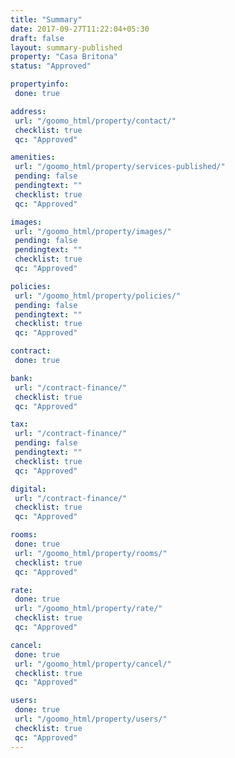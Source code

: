```yaml
---
title: "Summary"
date: 2017-09-27T11:22:04+05:30
draft: false
layout: summary-published
property: "Casa Britona"
status: "Approved"

propertyinfo:
 done: true

address:
 url: "/goomo_html/property/contact/"
 checklist: true
 qc: "Approved"

amenities:
 url: "/goomo_html/property/services-published/"
 pending: false
 pendingtext: ""
 checklist: true
 qc: "Approved"

images:
 url: "/goomo_html/property/images/"
 pending: false
 pendingtext: ""
 checklist: true
 qc: "Approved"

policies:
 url: "/goomo_html/property/policies/"
 pending: false
 pendingtext: ""
 checklist: true
 qc: "Approved"

contract:
 done: true

bank:
 url: "/contract-finance/"
 checklist: true
 qc: "Approved"

tax:
 url: "/contract-finance/"
 pending: false
 pendingtext: ""
 checklist: true
 qc: "Approved"

digital:
 url: "/contract-finance/"
 checklist: true
 qc: "Approved"

rooms:
 done: true
 url: "/goomo_html/property/rooms/"
 checklist: true
 qc: "Approved"

rate:
 done: true
 url: "/goomo_html/property/rate/"
 checklist: true
 qc: "Approved"

cancel:
 done: true
 url: "/goomo_html/property/cancel/"
 checklist: true
 qc: "Approved"

users:
 done: true
 url: "/goomo_html/property/users/"
 checklist: true
 qc: "Approved"
---
```


